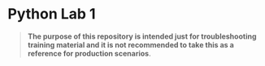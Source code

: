 # Python Lab 1

> **The purpose of this  repository is intended just for troubleshooting training material and it is not recommended to take this as a reference for production scenarios**.
